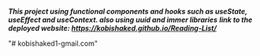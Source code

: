 

***This project using functional components and hooks such as useState, useEffect and useContext.
also using uuid and immer libraries***
***link to the deployed website: https://kobishaked.github.io/Reading-List/***


"# kobishaked1-gmail.com" 
